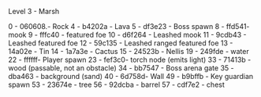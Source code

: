 Level 3 - Marsh

0 - 060608.- Rock
  4 - b4202a - Lava
  5 - df3e23 - Boss spawn
  8 - ffd541- mook
  9 - fffc40 - featured foe
  10 - d6f264 -  Leashed mook
  11 - 9cdb43 - Leashed featured foe
  12 - 59c135 - Leashed ranged featured foe
  13 - 14a02e -  Tin
  14 - 1a7a3e - Cactus
  15 - 24523b - Nellis
  19 - 249fde - water
  22 - ffffff- Player spawn
  23 - fef3c0- torch node (emits light)
  33 - 71413b - wood (passable, not an obstacle)
  34 - bb7547 - Boss arena gate
  35 - dba463 - background (sand)
  40 - 6d758d- Wall
  49 - b9bffb - Key guardian spawn
  53 - 23674e - tree
  56 - 92dcba - barrel
  57 - cdf7e2 - chest